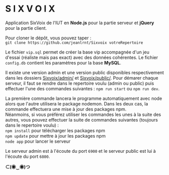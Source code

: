# S I X V O I X

Application SixVoix de l'IUT en **Node.js** pour la partie serveur et **jQuery** pour la partie client.  

Pour cloner le dépôt, vous pouvez taper :  
`git clone https://github.com/jeanlrnt/Sixvoix votreRepertoire`  

Le fichier `vip.sql` permet de créer la base vip accompagnée d'un jeu d'essai (réaliste mais pas exact) avec des données cohérentes. 
Le fichier `config.db` contient les paramètres pour la base **MySQL**.

Il existe une version admin et une version public disponibles respectivement dans les dossiers 
[Sixvoix/admin/](https://github.com/jeanlrnt/Sixvoix/blob/master/admin/) et 
[Sixvoix/public/](https://github.com/jeanlrnt/Sixvoix/blob/master/public/).
Pour démarer chaque serveur, il faut se rendre dans le repertoire voulu (admin ou public) puis effectuer l'une des commandes suivantes : `npm run start` ou `npm run dev`.  

La première commande lancera le programme automatiquement avec node alors que l'autre utilisera le package nodemon. Dans les deux cas, la commande effectuera une mise à jour des packages npm.  
Néanmoins, si vous préférez utiliser les commandes les unes à la suite des autres, vous pouvez effectuer la suite de commandes suivantes (toujours dans le repertoire voulu) :  
`npm install` pour télécharger les packages npm  
`npm update` pour mettre à jour les packages npm  
`node app` pour lancer le serveur  

Le serveur admin est à l'écoute du port `6900` et le serveur public est lui à l'écoute du port `6800`.

**⊂(◉‿◉)つ**
